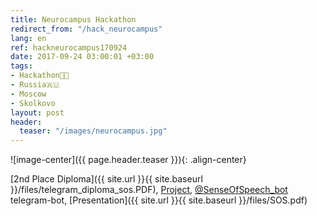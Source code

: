 ```yaml
---
title: Neurocampus Hackathon
redirect_from: "/hack_neurocampus"
lang: en
ref: hackneurocampus170924
date: 2017-09-24 03:00:01 +03:00
tags:
- Hackathon👨‍💻
- Russia🇷🇺
- Moscow
- Skolkovo
layout: post
header:
  teaser: "/images/neurocampus.jpg"
---
```


![image-center]({{ page.header.teaser }}){: .align-center}

[2nd Place Diploma]({{ site.url }}{{ site.baseurl }}/files/telegram_diploma_sos.PDF), [Project](https://github.com/akarazeev/SenseOfSpeech), [@SenseOfSpeech_bot](https://t.me/senseofspeech_bot) telegram-bot, [Presentation]({{ site.url }}{{ site.baseurl }}/files/SOS.pdf)
